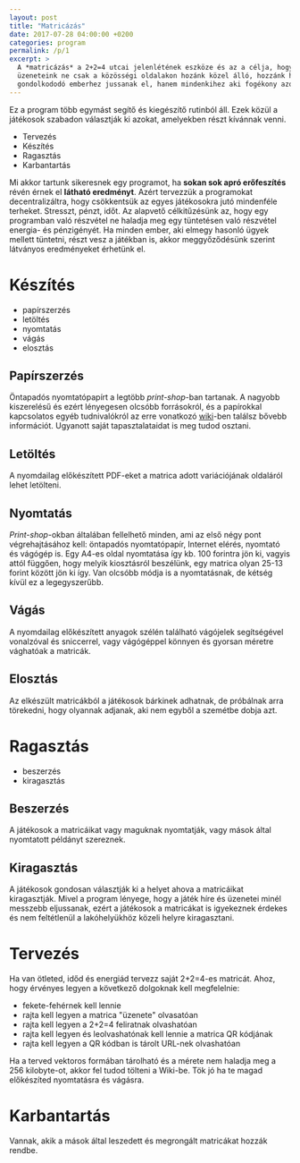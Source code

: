 ```yaml
---
layout: post
title: "Matricázás"
date: 2017-07-28 04:00:00 +0200
categories: program
permalink: /p/1
excerpt: >
  A *matricázás* a 2+2=4 utcai jelenlétének eszköze és az a célja, hogy az
  üzeneteink ne csak a közösségi oldalakon hozánk közel álló, hozzánk hasonlóan
  gondolkododó emberhez jussanak el, hanem mindenkihez aki fogékony azokra.
---
```

Ez a program több egymást segítő és kiegészítő rutinból áll. Ezek közül a
játékosok szabadon választják ki azokat, amelyekben részt kívánnak venni.

* Tervezés
* Készítés
* Ragasztás
* Karbantartás

Mi akkor tartunk sikeresnek egy programot, ha **sokan sok apró erőfeszítés**
révén érnek el **látható eredményt**. Azért tervezzük a programokat
decentralizáltra, hogy csökkentsük az egyes játékosokra jutó mindenféle
terheket. Stresszt, pénzt, időt. Az alapvető célkitűzésünk az, hogy egy
programban való részvétel ne haladja meg egy tüntetésen való részvétel energia-
és pénzigényét. Ha minden ember, aki elmegy hasonló ügyek mellett tüntetni,
részt vesz a játékban is, akkor meggyőződésünk szerint látványos eredményeket
érhetünk el.

# Készítés

* papírszerzés
* letöltés
* nyomtatás
* vágás
* elosztás

## Papírszerzés

Öntapadós nyomtatópapírt a legtöbb *print-shop*-ban tartanak. A nagyobb
kiszerelésű és ezért lényegesen olcsóbb forrásokról, és a papírokkal kapcsolatos
egyéb tudnivalókról az erre vonatkozó [wiki][paper-wiki]-ben találsz bővebb
információt. Ugyanott saját tapasztalataidat is meg tudod osztani.

## Letöltés

A nyomdailag előkészített PDF-eket a matrica adott variációjának
oldaláról lehet letölteni.

## Nyomtatás

*Print-shop*-okban általában fellelhető minden, ami az első négy pont
végrehajtásához kell: öntapadós nyomtatópapír, Internet elérés, nyomtató és
vágógép is. Egy A4-es oldal nyomtatása így kb. 100 forintra jön ki, vagyis
attól függően, hogy melyik kiosztásról beszélünk, egy matrica olyan 25-13
forint között jön ki így. Van olcsóbb módja is a nyomtatásnak, de kétség kívül
ez a legegyszerűbb.

## Vágás

A nyomdailag előkészített anyagok szélén található vágójelek segítségével
vonalzóval és sniccerrel, vagy vágógéppel könnyen és gyorsan méretre vághatóak a
matricák.

## Elosztás

Az elkészült matricákból a játékosok bárkinek adhatnak, de próbálnak arra
törekedni, hogy olyannak adjanak, aki nem egyből a szemétbe dobja azt.

# Ragasztás

* beszerzés
* kiragasztás

## Beszerzés

A játékosok a matricáikat vagy maguknak nyomtatják, vagy mások által nyomtatott
példányt szereznek.

## Kiragasztás

A játékosok gondosan választják ki a helyet ahova a matricáikat kiragasztják.
Mivel a program lényege, hogy a játék híre és üzenetei minél messzebb
eljussanak, ezért a játékosok a matricákat is igyekeznek érdekes és nem
feltétlenül a lakóhelyükhöz közeli helyre kiragasztani.

# Tervezés

Ha van ötleted, időd és energiád tervezz saját 2+2=4-es matricát. Ahoz, hogy
érvényes legyen a következő dolgoknak kell megfelelnie:

* fekete-fehérnek kell lennie
* rajta kell legyen a matrica "üzenete" olvasatóan
* rajta kell legyen a 2+2=4 feliratnak olvashatóan
* rajta kell legyen és leolvashatónak kell lennie a matrica QR kódjának
* rajta kell legyen a QR kódban is tárolt URL-nek olvashatóan

Ha a terved vektoros formában tárolható és a mérete nem haladja meg a 256
kilobyte-ot, akkor fel tudod tölteni a Wiki-be. Tök jó ha te magad előkészíted
nyomtatásra és vágásra.

# Karbantartás

Vannak, akik a mások által leszedett és megrongált matricákat hozzák rendbe.

[paper-wiki]: https://github.com/2m2a4/2m2a4.github.io/wiki/Pap%C3%ADrok-beszerz%C3%A9se
